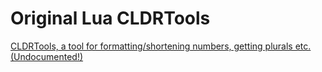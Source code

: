# Original Lua CLDRTools

[CLDRTools, a tool for formatting/shortening numbers, getting plurals etc. (Undocumented!)](https://devforum.roblox.com/t/cldrtools-a-tool-for-formattingshortening-numbers-getting-plurals-etc-undocumented/539614)